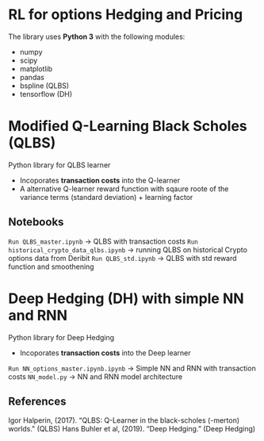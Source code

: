 # RL for options Hedging and Pricing

The library uses **Python 3** with the following modules:
- numpy 
- scipy 
- matplotlib 
- pandas 
- bspline (QLBS)
- tensorflow (DH)

# Modified Q-Learning Black Scholes (QLBS)
Python library for QLBS learner 
- Incoporates **transaction costs** into the Q-learner 
- A alternative Q-learner reward function with sqaure roote of the variance terms (standard deviation) + learning factor

## Notebooks 

```Run QLBS_master.ipynb``` -> QLBS with transaction costs
```Run historical_crypto_data_qlbs.ipynb``` -> running QLBS on historical Crypto options data from Deribit
```Run QLBS_std.ipynb``` -> QLBS with std reward function and smoothening

# Deep Hedging (DH) with simple NN and RNN
Python library for Deep Hedging
- Incoporates **transaction costs** into the Deep learner

```Run NN_options_master.ipynb.ipynb``` -> Simple NN and RNN with transaction costs
```NN_model.py``` -> NN and RNN model architecture

## References

Igor Halperin, (2017). “QLBS: Q-Learner in the black-scholes (-merton) worlds." (QLBS)
Hans Buhler et al, (2019). “Deep Hedging.”  (Deep Hedging)


